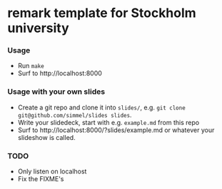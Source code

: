 # remark template for Stockholm university

### Usage

* Run `make`
* Surf to http://localhost:8000

### Usage with your own slides
* Create a git repo and clone it into `slides/`, e.g. `git clone git@github.com/simmel/slides slides`.
* Write your slidedeck, start with e.g. `example.md` from this repo
* Surf to http://localhost:8000/?slides/example.md or whatever your slideshow
  is called.

### TODO
* Only listen on localhost
* Fix the FIXME's
